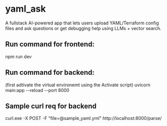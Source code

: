 # yaml_ask
A fullstack AI-powered app that lets users upload YAML/Terraform config files and ask questions or get debugging help using LLMs + vector search.

## Run command for frontend:
npm run dev

## Run command for backend:
(first adtivate the virtual environemt using the Activate script)
uvicorn main:app --reload --port 8000

## Sample curl req for backend
 curl.exe -X POST -F "file=@sample_yaml.yml" http://localhost:8000/parse/
